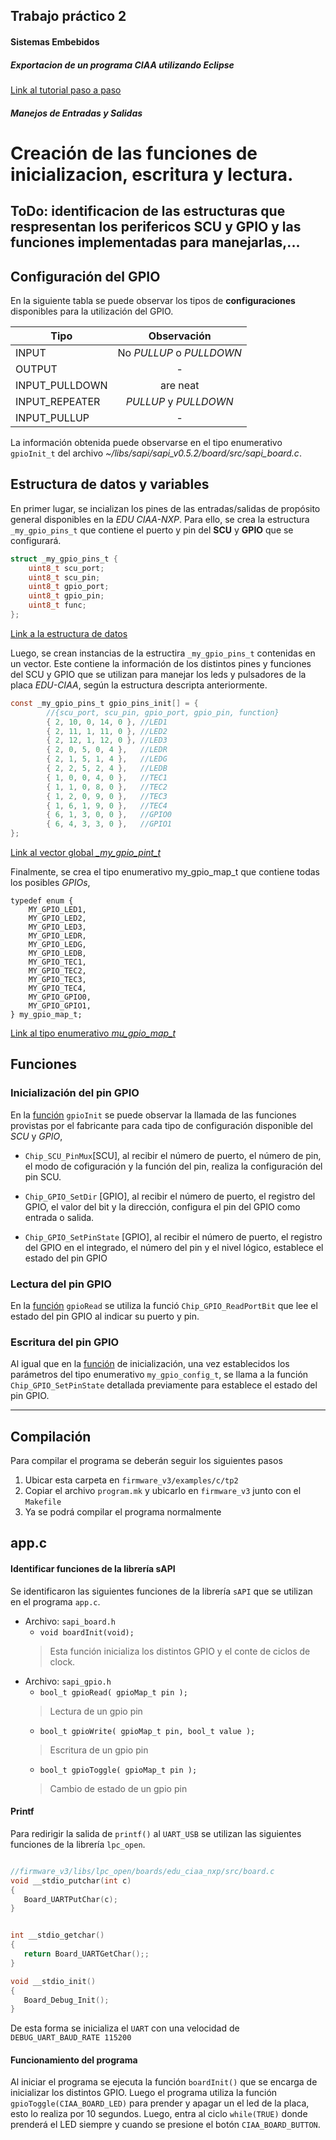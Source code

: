 ## Trabajo práctico 2
#### Sistemas Embebidos

##### Exportacion de un programa CIAA utilizando Eclipse

[Link al tutorial paso a paso](https://github.com/nachocarballeda/embebidos_fiuba/wiki/TP2:-Tutorial-exportacion-de-programa)

##### Manejos de Entradas y Salidas

# Creación de las funciones de inicializacion, escritura y lectura.


## ToDo: identificacion de las estructuras que respresentan los perifericos SCU y GPIO y las **funciones** implementadas para manejarlas,...

## Configuración del GPIO

En la siguiente tabla se puede observar los tipos de **configuraciones** disponibles para la utilización del GPIO.

| Tipo           | Observación              |
| -------------- |:------------------------:|
| INPUT          | No *PULLUP* o *PULLDOWN* |
| OUTPUT         | -                        |
| INPUT_PULLDOWN       | are neat                 |
| INPUT_REPEATER | *PULLUP* y *PULLDOWN*    |
| INPUT_PULLUP         | -                        |

La información obtenida puede observarse en el tipo enumerativo `gpioInit_t` del archivo *~/libs/sapi/sapi_v0.5.2/board/src/sapi_board.c*.

## Estructura de datos y variables

En primer lugar, se incializan los pines de las entradas/salidas de propósito general disponibles en la *EDU CIAA-NXP*. Para ello, se crea la estructura `_my_gpio_pins_t` que contiene el puerto y pin del **SCU** y **GPIO** que se configurará.

```C
struct _my_gpio_pins_t {
	uint8_t scu_port;
	uint8_t scu_pin;
	uint8_t gpio_port;
	uint8_t gpio_pin;
	uint8_t func;
}; 
```

[Link a la estructura de datos](https://github.com/mollykei/SE_G2/blob/89f43de3445af9ac0b63d856b92cddda22ac6066/TP2/src/my_gpio.c#L9)

Luego, se crean instancias de la estructira `_my_gpio_pins_t` contenidas en un vector. Este contiene la información de los distintos pines y funciones del SCU y GPIO que se utilizan para manejar los leds y pulsadores de la placa _EDU-CIAA_, según la estructura descripta anteriormente. 

```C
const _my_gpio_pins_t gpio_pins_init[] = {
		//{scu_port, scu_pin, gpio_port, gpio_pin, function}
		{ 2, 10, 0, 14, 0 }, //LED1
		{ 2, 11, 1, 11, 0 }, //LED2
		{ 2, 12, 1, 12, 0 }, //LED3
		{ 2, 0, 5, 0, 4 },   //LEDR
		{ 2, 1, 5, 1, 4 },   //LEDG
		{ 2, 2, 5, 2, 4 },   //LEDB
		{ 1, 0, 0, 4, 0 },   //TEC1
		{ 1, 1, 0, 8, 0 },   //TEC2
		{ 1, 2, 0, 9, 0 },   //TEC3
		{ 1, 6, 1, 9, 0 },   //TEC4
		{ 6, 1, 3, 0, 0 },   //GPIO0
		{ 6, 4, 3, 3, 0 },   //GPIO1
};
```

[Link al vector global *_my_gpio_pint_t*](https://github.com/mollykei/SE_G2/blob/89f43de3445af9ac0b63d856b92cddda22ac6066/TP2/src/my_gpio.c#L21)

Finalmente, se crea el tipo enumerativo my_gpio_map_t que contiene todas los posibles *GPIOs*,

```
typedef enum {
	MY_GPIO_LED1,
	MY_GPIO_LED2,
	MY_GPIO_LED3,
	MY_GPIO_LEDR,
	MY_GPIO_LEDG,
	MY_GPIO_LEDB,
	MY_GPIO_TEC1,
	MY_GPIO_TEC2,
	MY_GPIO_TEC3,
	MY_GPIO_TEC4,
	MY_GPIO_GPIO0,
	MY_GPIO_GPIO1,
} my_gpio_map_t;
```

[Link al tipo enumerativo *mu_gpio_map_t*](https://github.com/mollykei/SE_G2/blob/89f43de3445af9ac0b63d856b92cddda22ac6066/TP2/inc/my_gpio.h#L16)


## Funciones

### Inicialización del pin GPIO

En la [función](https://github.com/mollykei/SE_G2/blob/718fcc6d45c7b7f40a5b75d812e2959cc03e9c6e/TP2/src/my_gpio.c#L51) `gpioInit` se puede observar la llamada de las funciones provistas por el fabricante para cada tipo de configuración disponible del *SCU* y *GPIO*,

* `Chip_SCU_PinMux`[SCU], al recibir el número de puerto, el número de pin, el modo de cofiguración y la función del pin, realiza la configuración del pin SCU.

* `Chip_GPIO_SetDir` [GPIO], al recibir el número de puerto, el registro del GPIO, el valor del bit y la dirección,  configura el pin del GPIO como entrada o salida. 

* `Chip_GPIO_SetPinState` [GPIO], al recibir el número de puerto, el registro del GPIO en el integrado, el número del pin y el nivel lógico,  establece  el estado del pin GPIO

### Lectura del pin GPIO

En la [función](https://github.com/mollykei/SE_G2/blob/718fcc6d45c7b7f40a5b75d812e2959cc03e9c6e/TP2/src/my_gpio.c#L111) `gpioRead` se utiliza la funció `Chip_GPIO_ReadPortBit` que lee el estado del pin GPIO al indicar su puerto y pin.

### Escritura del pin GPIO

Al igual que en la [función](https://github.com/mollykei/SE_G2/blob/718fcc6d45c7b7f40a5b75d812e2959cc03e9c6e/TP2/src/my_gpio.c#L127) de inicialización, una vez establecidos los parámetros del tipo enumerativo `my_gpio_config_t`, se llama a la función `Chip_GPIO_SetPinState` detallada previamente para establece el estado del pin GPIO.

---

## Compilación  

Para compilar el programa se deberán seguir los siguientes pasos
1. Ubicar esta carpeta en `firmware_v3/examples/c/tp2`
1. Copiar el archivo `program.mk` y ubicarlo en `firmware_v3` junto con el `Makefile`
1. Ya se podrá compilar el programa normalmente

## app.c
#### Identificar funciones de la librería sAPI
Se identificaron las siguientes funciones de la librería `sAPI` que se utilizan en el programa `app.c`.
- Archivo: `sapi_board.h`
	- `void boardInit(void);`
	> Esta función inicializa los distintos GPIO y el conte de ciclos de clock. 
- Archivo: `sapi_gpio.h`
	- `bool_t gpioRead( gpioMap_t pin );`
	> Lectura de un gpio pin
	- `bool_t gpioWrite( gpioMap_t pin, bool_t value );`
	> Escritura de un gpio pin
	- `bool_t gpioToggle( gpioMap_t pin );`
	> Cambio de estado de un gpio pin


#### Printf
Para redirigir la salida de `printf()` al `UART_USB` se utilizan las siguientes funciones de la librería `lpc_open`.  

```C

//firmware_v3/libs/lpc_open/boards/edu_ciaa_nxp/src/board.c
void __stdio_putchar(int c)
{
   Board_UARTPutChar(c);
}


int __stdio_getchar()
{
   return Board_UARTGetChar();;
}

void __stdio_init()
{
   Board_Debug_Init();
}
```
De esta forma se inicializa el `UART` con una velocidad de `DEBUG_UART_BAUD_RATE 115200`

#### Funcionamiento del programa
Al iniciar el programa se ejecuta la función `boardInit()` que se encarga de inicializar los distintos GPIO. Luego el programa utiliza la función `gpioToggle(CIAA_BOARD_LED)` para prender y apagar un el led de la placa, esto lo realiza por 10 segundos. Luego, entra al ciclo `while(TRUE)` donde prenderá el LED siempre y cuando se presione el botón `CIAA_BOARD_BUTTON`. 
